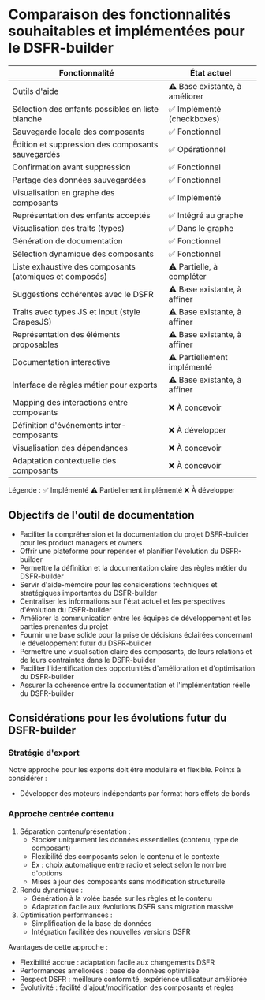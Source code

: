 # Comparaison des fonctionnalités souhaitables et implémentées pour le DSFR-builder

| Fonctionnalité | État actuel |
|----------------|-------------|
| Outils d'aide | ⚠️ Base existante, à améliorer |
| Sélection des enfants possibles en liste blanche | ✅ Implémenté (checkboxes) |
| Sauvegarde locale des composants | ✅ Fonctionnel |
| Édition et suppression des composants sauvegardés | ✅ Opérationnel |
| Confirmation avant suppression | ✅ Fonctionnel |
| Partage des données sauvegardées | ✅ Fonctionnel |
| Visualisation en graphe des composants | ✅ Implémenté |
| Représentation des enfants acceptés | ✅ Intégré au graphe |
| Visualisation des traits (types) | ✅ Dans le graphe |
| Génération de documentation | ✅ Fonctionnel |
| Sélection dynamique des composants | ✅ Fonctionnel |
| Liste exhaustive des composants (atomiques et composés) | ⚠️ Partielle, à compléter |
| Suggestions cohérentes avec le DSFR | ⚠️ Base existante, à affiner |
| Traits avec types JS et input (style GrapesJS) | ⚠️ Base existante, à affiner |
| Représentation des éléments proposables | ⚠️ Base existante, à affiner |
| Documentation interactive | ⚠️ Partiellement implémenté |
| Interface de règles métier pour exports | ⚠️ Base existante, à affiner |
| Mapping des interactions entre composants | ❌ À concevoir |
| Définition d'événements inter-composants | ❌ À développer |
| Visualisation des dépendances | ❌ À concevoir |
| Adaptation contextuelle des composants | ❌ À concevoir |

Légende :
✅ Implémenté
⚠️ Partiellement implémenté
❌ À développer

## Objectifs de l'outil de documentation

- Faciliter la compréhension et la documentation du projet DSFR-builder pour les product managers et owners
- Offrir une plateforme pour repenser et planifier l'évolution du DSFR-builder
- Permettre la définition et la documentation claire des règles métier du DSFR-builder
- Servir d'aide-mémoire pour les considérations techniques et stratégiques importantes du DSFR-builder
- Centraliser les informations sur l'état actuel et les perspectives d'évolution du DSFR-builder
- Améliorer la communication entre les équipes de développement et les parties prenantes du projet
- Fournir une base solide pour la prise de décisions éclairées concernant le développement futur du DSFR-builder
- Permettre une visualisation claire des composants, de leurs relations et de leurs contraintes dans le DSFR-builder
- Faciliter l'identification des opportunités d'amélioration et d'optimisation du DSFR-builder
- Assurer la cohérence entre la documentation et l'implémentation réelle du DSFR-builder

## Considérations pour les évolutions futur du DSFR-builder

### Stratégie d'export
Notre approche pour les exports doit être modulaire et flexible. Points à considérer :
- Développer des moteurs indépendants par format hors effets de bords

### Approche centrée contenu
1. Séparation contenu/présentation :
   - Stocker uniquement les données essentielles (contenu, type de composant)
   - Flexibilité des composants selon le contenu et le contexte
   - Ex : choix automatique entre radio et select selon le nombre d'options
   - Mises à jour des composants sans modification structurelle
2. Rendu dynamique :
   - Génération à la volée basée sur les règles et le contenu
   - Adaptation facile aux évolutions DSFR sans migration massive
3. Optimisation performances :
   - Simplification de la base de données
   - Intégration facilitée des nouvelles versions DSFR

Avantages de cette approche :
- Flexibilité accrue : adaptation facile aux changements DSFR
- Performances améliorées : base de données optimisée
- Respect DSFR : meilleure conformité, expérience utilisateur améliorée
- Évolutivité : facilité d'ajout/modification des composants et règles
